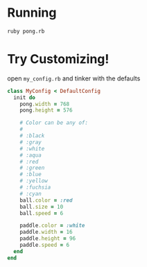 # Running

```bash
ruby pong.rb
```

# Try Customizing!

open `my_config.rb` and tinker with the defaults
```ruby
class MyConfig < DefaultConfig
  init do
    pong.width = 768
    pong.height = 576

    # Color can be any of:
    #
    # :black
    # :gray
    # :white
    # :aqua
    # :red
    # :green
    # :blue
    # :yellow
    # :fuchsia
    # :cyan
    ball.color = :red
    ball.size = 10
    ball.speed = 6

    paddle.color = :white
    paddle.width = 16
    paddle.height = 96
    paddle.speed = 6
  end
end
```
